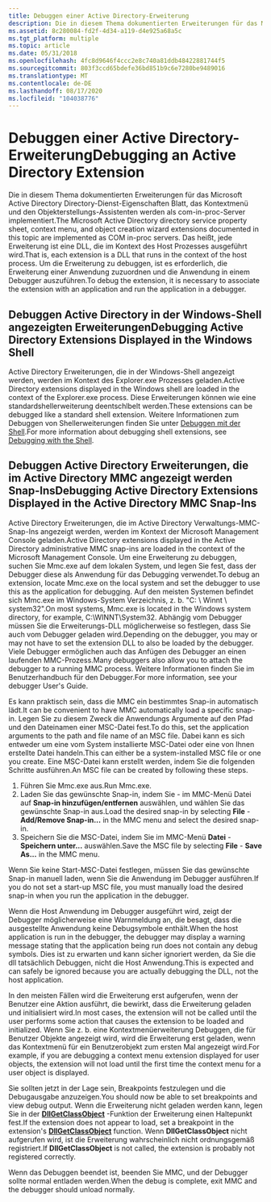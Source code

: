 ```yaml
---
title: Debuggen einer Active Directory-Erweiterung
description: Die in diesem Thema dokumentierten Erweiterungen für das Microsoft Active Directory Directory-Dienst-Eigenschaften Blatt, das Kontextmenü und den Objekterstellungs-Assistenten werden als com-in-proc-Server implementiert.
ms.assetid: 8c280084-fd2f-4d34-a119-d4e925a68a5c
ms.tgt_platform: multiple
ms.topic: article
ms.date: 05/31/2018
ms.openlocfilehash: 4fc8d9646f4ccc2e8c740a81ddb48422881744f5
ms.sourcegitcommit: 803f3ccd65bdefe36bd851b9c6e7280be9489016
ms.translationtype: MT
ms.contentlocale: de-DE
ms.lasthandoff: 08/17/2020
ms.locfileid: "104038776"
---
```

# <a name="debugging-an-active-directory-extension"></a><span data-ttu-id="fba0b-103">Debuggen einer Active Directory-Erweiterung</span><span class="sxs-lookup"><span data-stu-id="fba0b-103">Debugging an Active Directory Extension</span></span>

<span data-ttu-id="fba0b-104">Die in diesem Thema dokumentierten Erweiterungen für das Microsoft Active Directory Directory-Dienst-Eigenschaften Blatt, das Kontextmenü und den Objekterstellungs-Assistenten werden als com-in-proc-Server implementiert.</span><span class="sxs-lookup"><span data-stu-id="fba0b-104">The Microsoft Active Directory directory service property sheet, context menu, and object creation wizard extensions documented in this topic are implemented as COM in-proc servers.</span></span> <span data-ttu-id="fba0b-105">Das heißt, jede Erweiterung ist eine DLL, die im Kontext des Host Prozesses ausgeführt wird.</span><span class="sxs-lookup"><span data-stu-id="fba0b-105">That is, each extension is a DLL that runs in the context of the host process.</span></span> <span data-ttu-id="fba0b-106">Um die Erweiterung zu debuggen, ist es erforderlich, die Erweiterung einer Anwendung zuzuordnen und die Anwendung in einem Debugger auszuführen.</span><span class="sxs-lookup"><span data-stu-id="fba0b-106">To debug the extension, it is necessary to associate the extension with an application and run the application in a debugger.</span></span>

## <a name="debugging-active-directory-extensions-displayed-in-the-windows-shell"></a><span data-ttu-id="fba0b-107">Debuggen Active Directory in der Windows-Shell angezeigten Erweiterungen</span><span class="sxs-lookup"><span data-stu-id="fba0b-107">Debugging Active Directory Extensions Displayed in the Windows Shell</span></span>

<span data-ttu-id="fba0b-108">Active Directory Erweiterungen, die in der Windows-Shell angezeigt werden, werden im Kontext des Explorer.exe Prozesses geladen.</span><span class="sxs-lookup"><span data-stu-id="fba0b-108">Active Directory extensions displayed in the Windows shell are loaded in the context of the Explorer.exe process.</span></span> <span data-ttu-id="fba0b-109">Diese Erweiterungen können wie eine standardshellerweiterung deentschlbelt werden.</span><span class="sxs-lookup"><span data-stu-id="fba0b-109">These extensions can be debugged like a standard shell extension.</span></span> <span data-ttu-id="fba0b-110">Weitere Informationen zum Debuggen von Shellerweiterungen finden Sie unter [Debuggen mit der Shell](/previous-versions/windows/desktop/legacy/cc144064(v=vs.85)).</span><span class="sxs-lookup"><span data-stu-id="fba0b-110">For more information about debugging shell extensions, see [Debugging with the Shell](/previous-versions/windows/desktop/legacy/cc144064(v=vs.85)).</span></span>

## <a name="debugging-active-directory-extensions-displayed-in-the-active-directory-mmc-snap-ins"></a><span data-ttu-id="fba0b-111">Debuggen Active Directory Erweiterungen, die im Active Directory MMC angezeigt werden Snap-Ins</span><span class="sxs-lookup"><span data-stu-id="fba0b-111">Debugging Active Directory Extensions Displayed in the Active Directory MMC Snap-Ins</span></span>

<span data-ttu-id="fba0b-112">Active Directory Erweiterungen, die im Active Directory Verwaltungs-MMC-Snap-Ins angezeigt werden, werden im Kontext der Microsoft Management Console geladen.</span><span class="sxs-lookup"><span data-stu-id="fba0b-112">Active Directory extensions displayed in the Active Directory administrative MMC snap-ins are loaded in the context of the Microsoft Management Console.</span></span> <span data-ttu-id="fba0b-113">Um eine Erweiterung zu debuggen, suchen Sie Mmc.exe auf dem lokalen System, und legen Sie fest, dass der Debugger diese als Anwendung für das Debugging verwendet.</span><span class="sxs-lookup"><span data-stu-id="fba0b-113">To debug an extension, locate Mmc.exe on the local system and set the debugger to use this as the application for debugging.</span></span> <span data-ttu-id="fba0b-114">Auf den meisten Systemen befindet sich Mmc.exe im Windows-System Verzeichnis, z. b. "C: \\ Winnt \\ system32".</span><span class="sxs-lookup"><span data-stu-id="fba0b-114">On most systems, Mmc.exe is located in the Windows system directory, for example, C:\\WINNT\\System32.</span></span> <span data-ttu-id="fba0b-115">Abhängig vom Debugger müssen Sie die Erweiterungs-DLL möglicherweise so festlegen, dass Sie auch vom Debugger geladen wird.</span><span class="sxs-lookup"><span data-stu-id="fba0b-115">Depending on the debugger, you may or may not have to set the extension DLL to also be loaded by the debugger.</span></span> <span data-ttu-id="fba0b-116">Viele Debugger ermöglichen auch das Anfügen des Debugger an einen laufenden MMC-Prozess.</span><span class="sxs-lookup"><span data-stu-id="fba0b-116">Many debuggers also allow you to attach the debugger to a running MMC process.</span></span> <span data-ttu-id="fba0b-117">Weitere Informationen finden Sie im Benutzerhandbuch für den Debugger.</span><span class="sxs-lookup"><span data-stu-id="fba0b-117">For more information, see your debugger User's Guide.</span></span>

<span data-ttu-id="fba0b-118">Es kann praktisch sein, dass die MMC ein bestimmtes Snap-in automatisch lädt.</span><span class="sxs-lookup"><span data-stu-id="fba0b-118">It can be convenient to have MMC automatically load a specific snap-in.</span></span> <span data-ttu-id="fba0b-119">Legen Sie zu diesem Zweck die Anwendungs Argumente auf den Pfad und den Dateinamen einer MSC-Datei fest.</span><span class="sxs-lookup"><span data-stu-id="fba0b-119">To do this, set the application arguments to the path and file name of an MSC file.</span></span> <span data-ttu-id="fba0b-120">Dabei kann es sich entweder um eine vom System installierte MSC-Datei oder eine von Ihnen erstellte Datei handeln.</span><span class="sxs-lookup"><span data-stu-id="fba0b-120">This can either be a system-installed MSC file or one you create.</span></span> <span data-ttu-id="fba0b-121">Eine MSC-Datei kann erstellt werden, indem Sie die folgenden Schritte ausführen.</span><span class="sxs-lookup"><span data-stu-id="fba0b-121">An MSC file can be created by following these steps.</span></span>

1.  <span data-ttu-id="fba0b-122">Führen Sie Mmc.exe aus.</span><span class="sxs-lookup"><span data-stu-id="fba0b-122">Run Mmc.exe.</span></span>
2.  <span data-ttu-id="fba0b-123">Laden Sie das gewünschte Snap-in, indem Sie  -  im MMC-Menü Datei auf **Snap-in hinzufügen/entfernen** auswählen, und wählen Sie das gewünschte Snap-in aus.</span><span class="sxs-lookup"><span data-stu-id="fba0b-123">Load the desired snap-in by selecting **File** - **Add/Remove Snap-in...** in the MMC menu and select the desired snap-in.</span></span>
3.  <span data-ttu-id="fba0b-124">Speichern Sie die MSC-Datei, indem Sie im MMC-Menü **Datei**  -  **Speichern unter...** auswählen.</span><span class="sxs-lookup"><span data-stu-id="fba0b-124">Save the MSC file by selecting **File** - **Save As...** in the MMC menu.</span></span>

<span data-ttu-id="fba0b-125">Wenn Sie keine Start-MSC-Datei festlegen, müssen Sie das gewünschte Snap-in manuell laden, wenn Sie die Anwendung im Debugger ausführen.</span><span class="sxs-lookup"><span data-stu-id="fba0b-125">If you do not set a start-up MSC file, you must manually load the desired snap-in when you run the application in the debugger.</span></span>

<span data-ttu-id="fba0b-126">Wenn die Host Anwendung im Debugger ausgeführt wird, zeigt der Debugger möglicherweise eine Warnmeldung an, die besagt, dass die ausgestellte Anwendung keine Debugsymbole enthält.</span><span class="sxs-lookup"><span data-stu-id="fba0b-126">When the host application is run in the debugger, the debugger may display a warning message stating that the application being run does not contain any debug symbols.</span></span> <span data-ttu-id="fba0b-127">Dies ist zu erwarten und kann sicher ignoriert werden, da Sie die dll tatsächlich Debuggen, nicht die Host Anwendung.</span><span class="sxs-lookup"><span data-stu-id="fba0b-127">This is expected and can safely be ignored because you are actually debugging the DLL, not the host application.</span></span>

<span data-ttu-id="fba0b-128">In den meisten Fällen wird die Erweiterung erst aufgerufen, wenn der Benutzer eine Aktion ausführt, die bewirkt, dass die Erweiterung geladen und initialisiert wird.</span><span class="sxs-lookup"><span data-stu-id="fba0b-128">In most cases, the extension will not be called until the user performs some action that causes the extension to be loaded and initialized.</span></span> <span data-ttu-id="fba0b-129">Wenn Sie z. b. eine Kontextmenüerweiterung Debuggen, die für Benutzer Objekte angezeigt wird, wird die Erweiterung erst geladen, wenn das Kontextmenü für ein Benutzerobjekt zum ersten Mal angezeigt wird.</span><span class="sxs-lookup"><span data-stu-id="fba0b-129">For example, if you are debugging a context menu extension displayed for user objects, the extension will not load until the first time the context menu for a user object is displayed.</span></span>

<span data-ttu-id="fba0b-130">Sie sollten jetzt in der Lage sein, Breakpoints festzulegen und die Debugausgabe anzuzeigen.</span><span class="sxs-lookup"><span data-stu-id="fba0b-130">You should now be able to set breakpoints and view debug output.</span></span> <span data-ttu-id="fba0b-131">Wenn die Erweiterung nicht geladen werden kann, legen Sie in der [**DllGetClassObject**](/windows/win32/api/combaseapi/nf-combaseapi-dllgetclassobject) -Funktion der Erweiterung einen Haltepunkt fest.</span><span class="sxs-lookup"><span data-stu-id="fba0b-131">If the extension does not appear to load, set a breakpoint in the extension's [**DllGetClassObject**](/windows/win32/api/combaseapi/nf-combaseapi-dllgetclassobject) function.</span></span> <span data-ttu-id="fba0b-132">Wenn **DllGetClassObject** nicht aufgerufen wird, ist die Erweiterung wahrscheinlich nicht ordnungsgemäß registriert.</span><span class="sxs-lookup"><span data-stu-id="fba0b-132">If **DllGetClassObject** is not called, the extension is probably not registered correctly.</span></span>

<span data-ttu-id="fba0b-133">Wenn das Debuggen beendet ist, beenden Sie MMC, und der Debugger sollte normal entladen werden.</span><span class="sxs-lookup"><span data-stu-id="fba0b-133">When the debug is complete, exit MMC and the debugger should unload normally.</span></span>

 

 